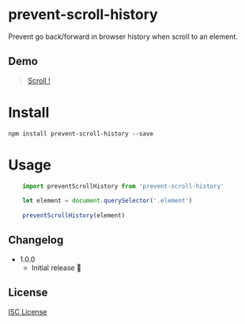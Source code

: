 # prevent-scroll-history

Prevent go back/forward in browser history when scroll to an element.

## Demo

> [Scroll !](http://educastellano.github.io/prevent-scroll-history/demo)

# Install

    npm install prevent-scroll-history --save

# Usage

```js
    import preventScrollHistory from 'prevent-scroll-history'
    
    let element = document.querySelector('.element')
    
    preventScrollHistory(element)
```

## Changelog

* 1.0.0 
    * Initial release :tada:

## License

[ISC License](http://opensource.org/licenses/ISC)
